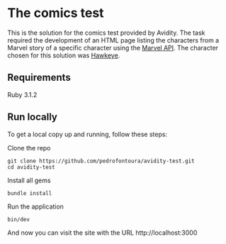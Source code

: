 # The comics test

This is the solution for the comics test provided by Avidity. The task required the development of an HTML page listing the characters from a Marvel story of a specific character using the [Marvel API](http://developer.marvel.com/docs). The character chosen for this solution was [Hawkeye](https://en.wikipedia.org/wiki/Hawkeye_(Clint_Barton)).

## Requirements

Ruby 3.1.2

## Run locally

To get a local copy up and running, follow these steps:

Clone the repo
```shell
git clone https://github.com/pedrofontoura/avidity-test.git
cd avidity-test
```

Install all gems
```shell
bundle install
```

Run the application
```shell
bin/dev
```
And now you can visit the site with the URL http://localhost:3000
